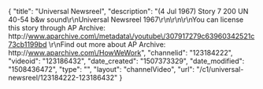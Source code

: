 {
    "title": "Universal Newsreel",
    "description": "(4 Jul 1967) Story 7 200 UN 40-54 b&w sound\r\nUniversal Newsreel 1967\r\n\r\n\r\nYou can license this story through AP Archive: http:\/\/www.aparchive.com\/metadata\/youtube\/307917279c63960342521c73cb1199bd \r\nFind out more about AP Archive: http:\/\/www.aparchive.com\/HowWeWork",
    "channelid": "123184222",
    "videoid": "123186432",
    "date_created": "1507373329",
    "date_modified": "1508436472",
    "type": "",
    "layout": "channelVideo",
    "url": "\/c1\/universal-newsreel\/123184222-123186432"
}